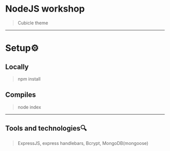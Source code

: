 # NodeJS workshop
> Cubicle theme
---
# Setup⚙️
## Locally
> npm install
## Compiles 
> node index
--- 
## Tools and technologies🔍
> ExpressJS, express handlebars, Bcrypt, MongoDB(mongoose)

